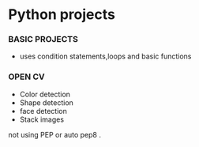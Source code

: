 <h1>
 Python projects
 </h1>
<h3>
 BASIC PROJECTS</h3>
  <ul>
 <li>uses condition statements,loops and basic functions</li>
 </ul>
 <h3>OPEN CV</h3>
 <ul>
 <li>Color detection</li>
 <li>Shape detection</li>
 <li>face detection</li>
 <li>Stack images</li>
 </ul>
  
 
 
 not using PEP or auto pep8 .
